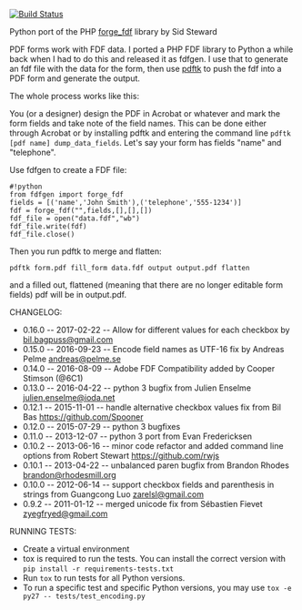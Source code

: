 [![Build Status](https://travis-ci.org/ccnmtl/fdfgen.svg?branch=master)](https://travis-ci.org/ccnmtl/fdfgen)

Python port of the PHP [forge_fdf](http://www.pdfhacks.com/forge_fdf/) library by Sid Steward


PDF forms work with FDF data. I ported a PHP FDF library to Python a
while back when I had to do this and released it as fdfgen. I use that
to generate an fdf file with the data for the form, then use
[pdftk](http://www.pdflabs.com/tools/pdftk-server/) to push the fdf
into a PDF form and generate the output.

The whole process works like this:

You (or a designer) design the PDF in Acrobat or whatever and mark the
form fields and take note of the field names. This can be done either through
Acrobat or by installing pdftk and entering the command line 
`pdftk [pdf name] dump_data_fields`.
Let's say your form has fields "name" and "telephone".

Use fdfgen to create a FDF file:

    #!python
    from fdfgen import forge_fdf
    fields = [('name','John Smith'),('telephone','555-1234')]
    fdf = forge_fdf("",fields,[],[],[])
    fdf_file = open("data.fdf","wb")
    fdf_file.write(fdf)
    fdf_file.close()

Then you run pdftk to merge and flatten:

    pdftk form.pdf fill_form data.fdf output output.pdf flatten

and a filled out, flattened (meaning that there are no longer editable
form fields) pdf will be in output.pdf.

CHANGELOG:
* 0.16.0 -- 2017-02-22 -- Allow for different values for each checkbox by <bil.bagpuss@gmail.com>
* 0.15.0 -- 2016-09-23 -- Encode field names as UTF-16 fix by Andreas Pelme <andreas@pelme.se>
* 0.14.0 -- 2016-08-09 -- Adobe FDF Compatibility added by Cooper Stimson (@6C1)
* 0.13.0 -- 2016-04-22 -- python 3 bugfix from Julien Enselme <julien.enselme@ioda.net>
* 0.12.1 -- 2015-11-01 -- handle alternative checkbox values fix from Bil Bas <https://github.com/Spooner>
* 0.12.0 -- 2015-07-29 -- python 3 bugfixes
* 0.11.0 -- 2013-12-07 -- python 3 port from Evan Fredericksen
* 0.10.2 -- 2013-06-16 -- minor code refactor and added command line options from Robert Stewart <https://github.com/rwjs>
* 0.10.1 -- 2013-04-22 -- unbalanced paren bugfix from Brandon Rhodes <brandon@rhodesmill.org>
* 0.10.0 -- 2012-06-14 -- support checkbox fields and parenthesis in strings from Guangcong Luo <zarelsl@gmail.com>
* 0.9.2  -- 2011-01-12 -- merged unicode fix from Sébastien Fievet <zyegfryed@gmail.com>


RUNNING TESTS:

* Create a virtual environment
* tox is required to run the tests. You can install the correct version with
  `pip install -r requirements-tests.txt`
* Run `tox` to run tests for all Python versions.
* To run a specific test and specific Python versions, you may use `tox -e py27
  -- tests/test_encoding.py`
